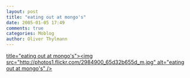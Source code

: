 ```yaml
---
layout: post
title: "eating out at mongo's"
date: 2005-01-05 17:49
comments: true
categories: Moblog
author: Oliver Thylmann
---
```



[ title=&quot;eating out at mongo's&quot;&gt;&lt;img src=&quot;http://photos1.flickr.com/2984900_65d32b655d_m.jpg&quot; alt=&quot;eating out at mongo's&quot; /&gt;](http://www.flickr.com/photos/oliver/2984900/)


